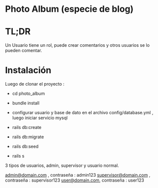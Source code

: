# Photo Album (especie de blog)

# TL;DR
Un Usuario tiene un rol, puede crear comentarios y otros usuarios se lo pueden comentar.

# Instalación
Luego de clonar el proyecto :
* cd photo_album

* bundle install

* configurar usuario y base de dato en el archivo config/database.yml , luego iniciar servicio mysql

* rails db:create

* rails db:migrate

* rails db:seed

* rails s

3 tipos de usuarios, admin, supervisor y usuario normal.

admin@domain.com , contraseña : admin123
supervisor@domain.com , contraseña : supervisor123
user@domain.com, contraseña : user123

